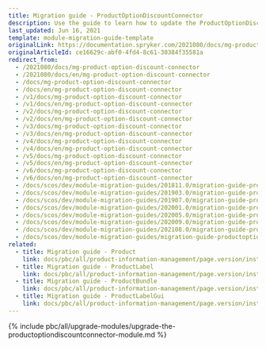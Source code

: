```yaml
---
title: Migration guide - ProductOptionDiscountConnector
description: Use the guide to learn how to update the ProductOptionDiscountConnector module to a newer version.
last_updated: Jun 16, 2021
template: module-migration-guide-template
originalLink: https://documentation.spryker.com/2021080/docs/mg-product-option-discount-connector
originalArticleId: ce16629c-abf0-4fd4-8c61-30384f35581a
redirect_from:
  - /2021080/docs/mg-product-option-discount-connector
  - /2021080/docs/en/mg-product-option-discount-connector
  - /docs/mg-product-option-discount-connector
  - /docs/en/mg-product-option-discount-connector
  - /v1/docs/mg-product-option-discount-connector
  - /v1/docs/en/mg-product-option-discount-connector
  - /v2/docs/mg-product-option-discount-connector
  - /v2/docs/en/mg-product-option-discount-connector
  - /v3/docs/mg-product-option-discount-connector
  - /v3/docs/en/mg-product-option-discount-connector
  - /v4/docs/mg-product-option-discount-connector
  - /v4/docs/en/mg-product-option-discount-connector
  - /v5/docs/mg-product-option-discount-connector
  - /v5/docs/en/mg-product-option-discount-connector
  - /v6/docs/mg-product-option-discount-connector
  - /v6/docs/en/mg-product-option-discount-connector
  - /docs/scos/dev/module-migration-guides/201811.0/migration-guide-productoptiondiscountconnector.html
  - /docs/scos/dev/module-migration-guides/201903.0/migration-guide-productoptiondiscountconnector.html
  - /docs/scos/dev/module-migration-guides/201907.0/migration-guide-productoptiondiscountconnector.html
  - /docs/scos/dev/module-migration-guides/202001.0/migration-guide-productoptiondiscountconnector.html
  - /docs/scos/dev/module-migration-guides/202005.0/migration-guide-productoptiondiscountconnector.html
  - /docs/scos/dev/module-migration-guides/202009.0/migration-guide-productoptiondiscountconnector.html
  - /docs/scos/dev/module-migration-guides/202108.0/migration-guide-productoptiondiscountconnector.html
  - /docs/scos/dev/module-migration-guides/migration-guide-productoptiondiscountconnector.html
related:
  - title: Migration guide - Product
    link: docs/pbc/all/product-information-management/page.version/install-and-upgrade/upgrade-modules/upgrade-the-product-module.html
  - title: Migration guide - ProductLabel
    link: docs/pbc/all/product-information-management/page.version/install-and-upgrade/upgrade-modules/upgrade-the-productlabel-module.html
  - title: Migration guide - ProductBundle
    link: docs/pbc/all/product-information-management/page.version/install-and-upgrade/upgrade-modules/upgrade-the-productbundle-module.html
  - title: Migration guide - ProductLabelGui
    link: docs/pbc/all/product-information-management/page.version/install-and-upgrade/upgrade-modules/upgrade-the-productlabelgui-module.html
---
```


{% include pbc/all/upgrade-modules/upgrade-the-productoptiondiscountconnector-module.md %} <!-- To edit, see /_includes/pbc/all/upgrade-modules/upgrade-the-productoptiondiscountconnector-module.md -->
